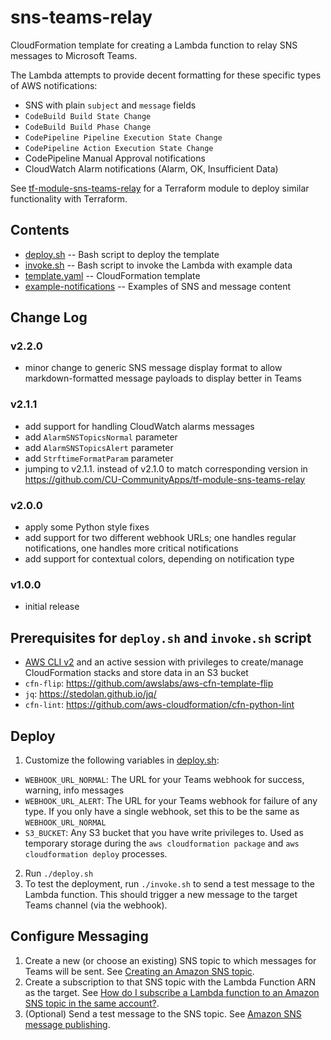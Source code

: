 # sns-teams-relay

CloudFormation template for creating a Lambda function to relay SNS messages to Microsoft Teams.

The Lambda attempts to provide decent formatting for these specific types of AWS notifications:
- SNS with plain `subject` and `message` fields
- `CodeBuild Build State Change`
- `CodeBuild Build Phase Change`
- `CodePipeline Pipeline Execution State Change`
- `CodePipeline Action Execution State Change`
- CodePipeline Manual Approval notifications
- CloudWatch Alarm notifications (Alarm, OK, Insufficient Data)

See [tf-module-sns-teams-relay](https://github.com/CU-CommunityApps/tf-module-sns-teams-relay) for a Terraform module to deploy similar functionality with Terraform.

## Contents

- [deploy.sh](deploy.sh) -- Bash script to deploy the template
- [invoke.sh](invoke.sh) -- Bash script to invoke the Lambda with example data
- [template.yaml](template.yaml) -- CloudFormation template
- [example-notifications](example-notifications/) -- Examples of SNS and message content

## Change Log

### v2.2.0
- minor change to generic SNS message display format to allow markdown-formatted message payloads to display better in Teams

### v2.1.1
- add support for handling CloudWatch alarms messages
- add `AlarmSNSTopicsNormal` parameter
- add `AlarmSNSTopicsAlert` parameter
- add `StrftimeFormatParam` parameter
- jumping to v2.1.1. instead of v2.1.0 to match corresponding version in https://github.com/CU-CommunityApps/tf-module-sns-teams-relay

### v2.0.0
- apply some Python style fixes
- add support for two different webhook URLs; one handles regular notifications, one handles more critical notifications
- add support for contextual colors, depending on notification type

### v1.0.0
- initial release

## Prerequisites for `deploy.sh` and `invoke.sh` script

- [AWS CLI v2](https://docs.aws.amazon.com/cli/latest/userguide/install-cliv2.html) and an active session with privileges to create/manage CloudFormation stacks and store data in an S3 bucket
- `cfn-flip`: https://github.com/awslabs/aws-cfn-template-flip
- `jq`: https://stedolan.github.io/jq/
- `cfn-lint`: https://github.com/aws-cloudformation/cfn-python-lint

## Deploy

1. Customize the following variables in [deploy.sh](deploy.sh):
  - `WEBHOOK_URL_NORMAL`: The URL for your Teams webhook for success, warning, info messages
  - `WEBHOOK_URL_ALERT`: The URL for your Teams webhook for failure of any type. If you only have a single webhook, set this to be the same as `WEBHOOK_URL_NORMAL` 
  - `S3_BUCKET`: Any S3 bucket that you have write privileges to. Used as temporary storage during the `aws cloudformation package` and `aws cloudformation deploy` processes.
2. Run `./deploy.sh`
3. To test the deployment, run `./invoke.sh` to send a test message to the Lambda function. This should trigger a new message to the target Teams channel (via the webhook).

## Configure Messaging
1. Create a new (or choose an existing) SNS topic to which messages for Teams will be sent. See [Creating an Amazon SNS topic](https://docs.aws.amazon.com/sns/latest/dg/sns-create-topic.html).
2. Create a subscription to that SNS topic with the Lambda Function ARN as the target. See [How do I subscribe a Lambda function to an Amazon SNS topic in the same account?](https://aws.amazon.com/premiumsupport/knowledge-center/lambda-subscribe-sns-topic-same-account/).
3. (Optional) Send a test message to the SNS topic. See [Amazon SNS message publishing](https://docs.aws.amazon.com/sns/latest/dg/sns-publishing.html).
